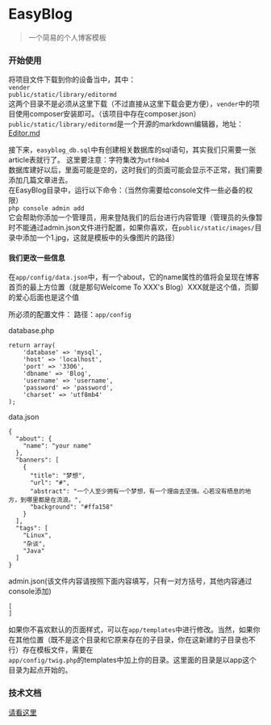 # EasyBlog
>一个简易的个人博客模板

### 开始使用
将项目文件下载到你的设备当中，其中：  
`vender`  
`public/static/library/editormd`  
这两个目录不是必须从这里下载（不过直接从这里下载会更方便），`vender`中的项目使用composer安装即可。（该项目中存在composer.json）
`public/static/library/editormd`是一个开源的markdown编辑器，地址：[Editor.md](https://pandao.github.io/editor.md/)

接下来，`easyblog_db.sql`中有创建相关数据库的sql语句，其实我们只需要一张article表就行了。
这里要注意：字符集改为`utf8mb4`  
数据库建好以后，里面可能是空的，这时我们的页面可能会显示不正常，我们需要添加几篇文章进去。  
在EasyBlog目录中，运行以下命令：（当然你需要给console文件一些必备的权限）  
`php console admin add`  
它会帮助你添加一个管理员，用来登陆我们的后台进行内容管理（管理员的头像暂时不能通过admin.json文件进行配置，如果你喜欢，在`public/static/images/`目录中添加一个1.jpg，这就是模板中的头像图片的路径）  

#### 我们更改一些信息
在`app/config/data.json`中，有一个about，它的name属性的值将会呈现在博客首页的最上方位置（就是那句Welcome To XXX's Blog）XXX就是这个值，页脚的爱心后面也是这个值 

所必须的配置文件：
路径：`app/config`

database.php

    return array(
        'database' => 'mysql',
        'host' => 'localhost',
        'port' => '3306',
        'dbname' => 'Blog',
        'username' => 'username',
        'password' => 'password',
        'charset' => 'utf8mb4'
    );
    
data.json

    {
      "about": {
        "name": "your name"
      },
      "banners": [
        {
          "title": "梦想",
          "url": "#",
          "abstract": "一个人至少拥有一个梦想，有一个理由去坚强。心若没有栖息的地方，到哪里都是在流浪。",
          "background": "#ffa158"
        }
      ],
      "tags": [
        "Linux",
        "杂谈",
        "Java"
      ]
    }
    
admin.json(该文件内容请按照下面内容填写，只有一对方括号，其他内容通过console添加)

    [
    ]


如果你不喜欢默认的页面样式，可以在`app/templates`中进行修改。当然，如果你在其他位置（既不是这个目录和它原来存在的子目录，你在这新建的子目录也不行）存在模板文件，需要在  
`app/config/twig.php`的templates中加上你的目录。这里面的目录是以app这个目录为起点开始的。
### 技术文档
[请看这里](./doc.md)